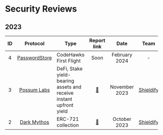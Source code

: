 # Security Reviews

## 2023


| ID  |                                  Protocol                                  | Type                                                                              |                     Report link                      |      Date      |      Team   |
| :-: | :------------------------------------------------------------------------: | --------------------------------------------------------------------------------- | :--------------------------------------------------: | :------------: | :------------: |
| 4  |                        [PasswordStore](https://www.codehawks.com/contests/clnuo221v0001l50aomgo4nyn)              | CodeHawks First Flight                      |                         Soon                         | February 2024  | - |
| 3  |                 [Possum Labs](https://www.possumlabs.io/)                  | DeFi, Stake yield-bearing assets and receive instant upfront yield                |     [📄](https://github.com/shieldify-security/audits-portfolio/blob/main/reports/PossumLabs-Security-Review.pdf)     |  November 2023  | [Shieldify](https://www.shieldify.org/) |
| 2  |                  [Dark Mythos](https://dark-mythos.com/)                   | ERC-721 collection                                                | [📄](https://github.com/shieldify-security/audits-portfolio/blob/main/reports/DarkMythos-Security-Review.pdf)  | October 2023  | [Shieldify](https://www.shieldify.org/) |
